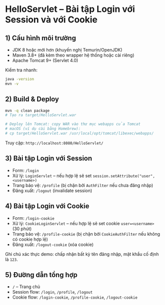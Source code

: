 # HelloServlet – Bài tập Login với Session và với Cookie

## 1) Cấu hình môi trường
- JDK 8 hoặc mới hơn (khuyến nghị Temurin/OpenJDK)
- Maven 3.8+ (đã kèm theo wrapper hệ thống hoặc cài riêng)
- Apache Tomcat 9+ (Servlet 4.0)

Kiểm tra nhanh:
```sh
java -version
mvn -v
```

## 2) Build & Deploy
```sh
mvn -q clean package
# Tạo ra target/HelloServlet.war

# Deploy lên Tomcat: copy WAR vào thư mục webapps của Tomcat
# macOS (ví dụ cài bằng Homebrew):
# cp target/HelloServlet.war /usr/local/opt/tomcat/libexec/webapps/
```

Truy cập: `http://localhost:8080/HelloServlet/`

## 3) Bài tập Login với Session
- Form: `/login`
- Xử lý: `LoginServlet` – nếu hợp lệ sẽ set `session.setAttribute("user", <username>)`
- Trang bảo vệ: `/profile` (bị chặn bởi `AuthFilter` nếu chưa đăng nhập)
- Đăng xuất: `/logout` (invalidate session)

## 4) Bài tập Login với Cookie
- Form: `/login-cookie`
- Xử lý: `CookieLoginServlet` – nếu hợp lệ sẽ set cookie `user=<username>` (30 phút)
- Trang bảo vệ: `/profile-cookie` (bị chặn bởi `CookieAuthFilter` nếu không có cookie hợp lệ)
- Đăng xuất: `/logout-cookie` (xóa cookie)

Ghi chú xác thực demo: chấp nhận bất kỳ tên đăng nhập, mật khẩu cố định là `123`.

## 5) Đường dẫn tổng hợp
- `/` – Trang chủ
- Session flow: `/login`, `/profile`, `/logout`
- Cookie flow: `/login-cookie`, `/profile-cookie`, `/logout-cookie`
